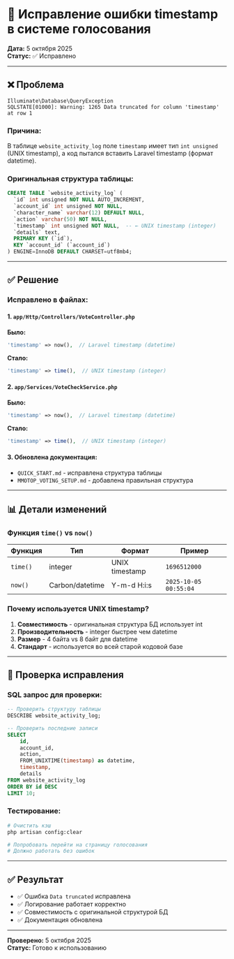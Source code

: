 # 🔧 Исправление ошибки timestamp в системе голосования

**Дата:** 5 октября 2025  
**Статус:** ✅ Исправлено

---

## ❌ Проблема

```
Illuminate\Database\QueryException
SQLSTATE[01000]: Warning: 1265 Data truncated for column 'timestamp' at row 1
```

### Причина:
В таблице `website_activity_log` поле `timestamp` имеет тип `int unsigned` (UNIX timestamp), а код пытался вставить Laravel timestamp (формат datetime).

### Оригинальная структура таблицы:
```sql
CREATE TABLE `website_activity_log` (
  `id` int unsigned NOT NULL AUTO_INCREMENT,
  `account_id` int unsigned NOT NULL,
  `character_name` varchar(12) DEFAULT NULL,
  `action` varchar(50) NOT NULL,
  `timestamp` int unsigned NOT NULL,  -- ← UNIX timestamp (integer)
  `details` text,
  PRIMARY KEY (`id`),
  KEY `account_id` (`account_id`)
) ENGINE=InnoDB DEFAULT CHARSET=utf8mb4;
```

---

## ✅ Решение

### Исправлено в файлах:

#### 1. `app/Http/Controllers/VoteController.php`
**Было:**
```php
'timestamp' => now(),  // Laravel timestamp (datetime)
```

**Стало:**
```php
'timestamp' => time(),  // UNIX timestamp (integer)
```

#### 2. `app/Services/VoteCheckService.php`
**Было:**
```php
'timestamp' => now(),  // Laravel timestamp (datetime)
```

**Стало:**
```php
'timestamp' => time(),  // UNIX timestamp (integer)
```

#### 3. Обновлена документация:
- `QUICK_START.md` - исправлена структура таблицы
- `MMOTOP_VOTING_SETUP.md` - добавлена правильная структура

---

## 📊 Детали изменений

### Функция `time()` vs `now()`

| Функция | Тип | Формат | Пример |
|---------|-----|--------|--------|
| `time()` | integer | UNIX timestamp | `1696512000` |
| `now()` | Carbon/datetime | Y-m-d H:i:s | `2025-10-05 00:55:04` |

### Почему используется UNIX timestamp?

1. **Совместимость** - оригинальная структура БД использует int
2. **Производительность** - integer быстрее чем datetime
3. **Размер** - 4 байта vs 8 байт для datetime
4. **Стандарт** - используется во всей старой кодовой базе

---

## 🧪 Проверка исправления

### SQL запрос для проверки:
```sql
-- Проверить структуру таблицы
DESCRIBE website_activity_log;

-- Проверить последние записи
SELECT 
    id, 
    account_id, 
    action, 
    FROM_UNIXTIME(timestamp) as datetime,
    timestamp,
    details 
FROM website_activity_log 
ORDER BY id DESC 
LIMIT 10;
```

### Тестирование:
```bash
# Очистить кэш
php artisan config:clear

# Попробовать перейти на страницу голосования
# Должно работать без ошибок
```

---

## ✅ Результат

- ✅ Ошибка `Data truncated` исправлена
- ✅ Логирование работает корректно
- ✅ Совместимость с оригинальной структурой БД
- ✅ Документация обновлена

---

**Проверено:** 5 октября 2025  
**Статус:** Готово к использованию
